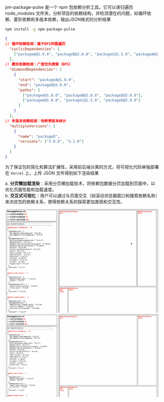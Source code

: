 pm-package-pulse 是一个 npm 包依赖分析工具。它可以递归遍历 node_modules 文件夹，分析项目的依赖结构，并检测潜在的问题，如循环依赖、菱形依赖和多版本依赖，输出JSON格式的分析结果

```bash
npm install -g npm-package-pulse
```

```json
{
// 循环依赖检测：基于DFS的图遍历
  "cyclicDependencies": [
    ["packageA@1.0.0", "packageB@2.0.0", "packageC@1.5.0", "packageA@1.0.0"]
  ],
// 菱形依赖检测：广度优先搜索（BFS）
  "diamondDependencies": [
    {
      "start": "packageA@1.0.0",
      "end": "packageD@3.0.0",
      "paths": [
        ["packageA@1.0.0", "packageB@2.0.0", "packageD@3.0.0"],
        ["packageA@1.0.0", "packageC@1.5.0", "packageD@3.0.0"]
      ]
    }
  ],
// 多版本依赖检测：哈希表版本统计
  "multipleVersions": [
    {
      "name": "packageD",
      "versions": ["3.0.0", "3.1.0"]
    }
  ]
}
```

为了保证包的简化和算法扩展性，采用前后端分离的方式，将可视化代码单独部署在 `Vercel` 上，上传 JSON 文件得到如下渲染结果

a. **分页懒加载渲染**：采用分页懒加载技术，将依赖包数据分页加载到页面中，以优化页面性能和加载速度。<br/>
b. **交互式可视化**：用户可以通过与页面交互（如滚动浏览器窗口和搜索依赖名称）来浏览包的依赖关系，使得依赖关系的探索更加直观和交互性。

![查看当前项目的依赖信息](docs/render.gif '查看当前项目的依赖信息')
![搜索特定包的依赖信息](docs/search.gif '搜索特定包的依赖信息') 